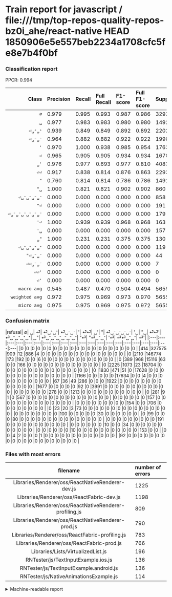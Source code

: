 # Train report for javascript / file:///tmp/top-repos-quality-repos-bz0i_ahe/react-native HEAD 1850906e5e557beb2234a1708cfc5fe8e7b4f0bf

### Classification report

PPCR: 0.994

| Class | Precision | Recall | Full Recall | F1-score | Full F1-score | Support | Full Support | PPCR |
|------:|:----------|:-------|:------------|:---------|:---------|:--------|:-------------|:-----|
| `∅` | 0.979| 0.995| 0.993| 0.987| 0.986| 329386| 329800| 0.999 |
| `␣` | 0.977| 0.983| 0.983| 0.980| 0.980| 149255| 149255| 1.000 |
| `⏎␣⁺␣⁺` | 0.939| 0.849| 0.849| 0.892| 0.892| 22025| 22025| 1.000 |
| `⏎␣⁻␣⁻` | 0.964| 0.882| 0.882| 0.922| 0.922| 19980| 19980| 1.000 |
| `'` | 0.970| 1.000| 0.938| 0.985| 0.954| 17638| 18804| 0.938 |
| `⏎` | 0.965| 0.905| 0.905| 0.934| 0.934| 16702| 16702| 1.000 |
| `␣'` | 0.976| 0.977| 0.693| 0.977| 0.810| 4083| 5760| 0.709 |
| `⏎⏎` | 0.917| 0.838| 0.814| 0.876| 0.863| 2293| 2360| 0.972 |
| `"` | 0.760| 0.814| 0.814| 0.786| 0.786| 1491| 1491| 1.000 |
| `"␣` | 1.000| 0.821| 0.821| 0.902| 0.902| 860| 860| 1.000 |
| `⏎␣⁻␣⁻␣⁻␣⁻` | 0.000| 0.000| 0.000| 0.000| 0.000| 858| 858| 1.000 |
| `"⏎` | 0.000| 0.000| 0.000| 0.000| 0.000| 191| 191| 1.000 |
| `⏎␣⁻␣⁻␣⁻␣⁻␣⁻␣⁻` | 0.000| 0.000| 0.000| 0.000| 0.000| 179| 179| 1.000 |
| `'⏎` | 1.000| 0.939| 0.939| 0.968| 0.968| 163| 163| 1.000 |
| `'␣` | 0.000| 0.000| 0.000| 0.000| 0.000| 157| 157| 1.000 |
| `␣"` | 1.000| 0.231| 0.231| 0.375| 0.375| 130| 130| 1.000 |
| `⏎␣⁺␣⁺␣⁺␣⁺` | 0.000| 0.000| 0.000| 0.000| 0.000| 119| 119| 1.000 |
| `"⏎␣⁻␣⁻` | 0.000| 0.000| 0.000| 0.000| 0.000| 44| 44| 1.000 |
| `⏎⏎␣⁻␣⁻` | 0.000| 0.000| 0.000| 0.000| 0.000| 7| 7| 1.000 |
| `⏎⏎'` | 0.000| 0.000| 0.000| 0.000| 0.000| 0| 0| 0.000 |
| `⏎'` | 0.000| 0.000| 0.000| 0.000| 0.000| 0| 92| 0.000 |
| `macro avg` | 0.545| 0.487| 0.470| 0.504| 0.494| 565561| 568977| 0.994 |
| `weighted avg` | 0.972| 0.975| 0.969| 0.973| 0.970| 565561| 568977| 0.994 |
| `micro avg` | 0.975| 0.975| 0.969| 0.975| 0.972| 565561| 568977| 0.994 |

### Confusion matrix

|refusal|  ∅| ␣| ⏎| ⏎␣⁺␣⁺| ⏎␣⁻␣⁻| '| ⏎⏎| ␣'| "| ⏎␣⁻␣⁻␣⁻␣⁻| '␣| "␣| ⏎⏎'| ⏎␣⁺␣⁺␣⁺␣⁺| ␣"| ⏎␣⁻␣⁻␣⁻␣⁻␣⁻␣⁻| "⏎| "⏎␣⁻␣⁻| '⏎| ⏎⏎␣⁻␣⁻| ⏎'| 
|:---|:---|:---|:---|:---|:---|:---|:---|:---|:---|:---|:---|:---|:---|:---|:---|:---|:---|:---|:---|:---|
|0 |0 |0 |0 |0 |0 |0 |0 |0 |0 |0 |0 |0 |0 |0 |0 |0 |0 |0 |0 |0 |
|414 |327575 |909 |12 |886 |4 |0 |0 |0 |0 |0 |0 |0 |0 |0 |0 |0 |0 |0 |0 |0 |
|0 |2110 |146774 |173 |192 |0 |0 |6 |0 |0 |0 |0 |0 |0 |0 |0 |0 |0 |0 |0 |0 |
|0 |389 |968 |15116 |63 |0 |0 |166 |0 |0 |0 |0 |0 |0 |0 |0 |0 |0 |0 |0 |0 |
|0 |2225 |1073 |23 |18704 |0 |0 |0 |0 |0 |0 |0 |0 |0 |0 |0 |0 |0 |0 |0 |0 |
|0 |1830 |471 |51 |0 |17628 |0 |0 |0 |0 |0 |0 |0 |0 |0 |0 |0 |0 |0 |0 |0 |
|1166 |0 |0 |0 |0 |0 |17634 |0 |0 |4 |0 |0 |0 |0 |0 |0 |0 |0 |0 |0 |0 |
|67 |36 |49 |286 |0 |0 |0 |1922 |0 |0 |0 |0 |0 |0 |0 |0 |0 |0 |0 |0 |0 |
|1677 |0 |0 |0 |0 |0 |92 |0 |3991 |0 |0 |0 |0 |0 |0 |0 |0 |0 |0 |0 |0 |
|0 |0 |0 |0 |0 |0 |278 |0 |0 |1213 |0 |0 |0 |0 |0 |0 |0 |0 |0 |0 |0 |
|0 |281 |9 |1 |0 |567 |0 |0 |0 |0 |0 |0 |0 |0 |0 |0 |0 |0 |0 |0 |0 |
|0 |0 |0 |0 |0 |0 |157 |0 |0 |0 |0 |0 |0 |0 |0 |0 |0 |0 |0 |0 |0 |
|0 |0 |0 |0 |0 |0 |0 |0 |0 |154 |0 |0 |706 |0 |0 |0 |0 |0 |0 |0 |0 |
|0 |23 |20 |3 |73 |0 |0 |0 |0 |0 |0 |0 |0 |0 |0 |0 |0 |0 |0 |0 |0 |
|0 |0 |0 |0 |0 |0 |0 |0 |100 |0 |0 |0 |0 |0 |30 |0 |0 |0 |0 |0 |0 |
|0 |99 |0 |0 |0 |80 |0 |0 |0 |0 |0 |0 |0 |0 |0 |0 |0 |0 |0 |0 |0 |
|0 |0 |0 |0 |0 |0 |0 |0 |0 |191 |0 |0 |0 |0 |0 |0 |0 |0 |0 |0 |0 |
|0 |0 |0 |0 |0 |0 |10 |0 |0 |34 |0 |0 |0 |0 |0 |0 |0 |0 |0 |0 |0 |
|0 |0 |0 |0 |0 |0 |10 |0 |0 |0 |0 |0 |0 |0 |0 |0 |0 |0 |153 |0 |0 |
|0 |0 |4 |2 |0 |0 |0 |1 |0 |0 |0 |0 |0 |0 |0 |0 |0 |0 |0 |0 |0 |
|92 |0 |0 |0 |0 |0 |0 |0 |0 |0 |0 |0 |0 |0 |0 |0 |0 |0 |0 |0 |0 |

### Files with most errors

| filename | number of errors|
|:----:|:-----|
| Libraries/Renderer/oss/ReactNativeRenderer-dev.js | 1225 |
| Libraries/Renderer/oss/ReactFabric-dev.js | 1198 |
| Libraries/Renderer/oss/ReactNativeRenderer-profiling.js | 809 |
| Libraries/Renderer/oss/ReactNativeRenderer-prod.js | 790 |
| Libraries/Renderer/oss/ReactFabric-profiling.js | 783 |
| Libraries/Renderer/oss/ReactFabric-prod.js | 766 |
| Libraries/Lists/VirtualizedList.js | 196 |
| RNTester/js/TextInputExample.ios.js | 136 |
| RNTester/js/TextInputExample.android.js | 136 |
| RNTester/js/NativeAnimationsExample.js | 114 |

<details>
    <summary>Machine-readable report</summary>
```json
{
  "cl_report": {"\"": {"f1-score": 0.7858762552640104, "precision": 0.7600250626566416, "recall": 0.8135479543930249, "support": 1491}, "\"\u23ce": {"f1-score": 0.0, "precision": 0.0, "recall": 0.0, "support": 191}, "\"\u23ce\u2423\u207b\u2423\u207b": {"f1-score": 0.0, "precision": 0.0, "recall": 0.0, "support": 44}, "\"\u2423": {"f1-score": 0.9016602809706258, "precision": 1.0, "recall": 0.8209302325581396, "support": 860}, "\u0027": {"f1-score": 0.9846171026550155, "precision": 0.9699136461140752, "recall": 0.9997732169180179, "support": 17638}, "\u0027\u23ce": {"f1-score": 0.9683544303797469, "precision": 1.0, "recall": 0.9386503067484663, "support": 163}, "\u0027\u2423": {"f1-score": 0.0, "precision": 0.0, "recall": 0.0, "support": 157}, "macro avg": {"f1-score": 0.5039129749186813, "precision": 0.545093875025947, "recall": 0.4873219734977626, "support": 565561}, "micro avg": {"f1-score": 0.9750424799446921, "precision": 0.9750424799446921, "recall": 0.9750424799446921, "support": 565561}, "weighted avg": {"f1-score": 0.9733034872475752, "precision": 0.9721729614129949, "recall": 0.9750424799446921, "support": 565561}, "\u2205": {"f1-score": 0.9867400452440983, "precision": 0.9790984194543412, "recall": 0.9945018913979343, "support": 329386}, "\u23ce": {"f1-score": 0.9339800426333837, "precision": 0.9648305355205209, "recall": 0.9050413124176745, "support": 16702}, "\u23ce\u0027": {"f1-score": 0.0, "precision": 0.0, "recall": 0.0, "support": 0}, "\u23ce\u23ce": {"f1-score": 0.8760255241567912, "precision": 0.9174224343675418, "recall": 0.8382032272132578, "support": 2293}, "\u23ce\u23ce\u0027": {"f1-score": 0.0, "precision": 0.0, "recall": 0.0, "support": 0}, "\u23ce\u23ce\u2423\u207b\u2423\u207b": {"f1-score": 0.0, "precision": 0.0, "recall": 0.0, "support": 7}, "\u23ce\u2423\u207a\u2423\u207a": {"f1-score": 0.8918770712633812, "precision": 0.9390501054322723, "recall": 0.8492167990919409, "support": 22025}, "\u23ce\u2423\u207a\u2423\u207a\u2423\u207a\u2423\u207a": {"f1-score": 0.0, "precision": 0.0, "recall": 0.0, "support": 119}, "\u23ce\u2423\u207b\u2423\u207b": {"f1-score": 0.9215086646279307, "precision": 0.9643853602494666, "recall": 0.8822822822822823, "support": 19980}, "\u23ce\u2423\u207b\u2423\u207b\u2423\u207b\u2423\u207b": {"f1-score": 0.0, "precision": 0.0, "recall": 0.0, "support": 858}, "\u23ce\u2423\u207b\u2423\u207b\u2423\u207b\u2423\u207b\u2423\u207b\u2423\u207b": {"f1-score": 0.0, "precision": 0.0, "recall": 0.0, "support": 179}, "\u2423": {"f1-score": 0.9800221679152812, "precision": 0.9766897129966662, "recall": 0.983377441291749, "support": 149255}, "\u2423\"": {"f1-score": 0.375, "precision": 1.0, "recall": 0.23076923076923078, "support": 130}, "\u2423\u0027": {"f1-score": 0.9765108881820407, "precision": 0.975556098753361, "recall": 0.9774675483712956, "support": 4083}},
  "cl_report_full": {"\"": {"f1-score": 0.7858762552640104, "precision": 0.7600250626566416, "recall": 0.8135479543930249, "support": 1491}, "\"\u23ce": {"f1-score": 0.0, "precision": 0.0, "recall": 0.0, "support": 191}, "\"\u23ce\u2423\u207b\u2423\u207b": {"f1-score": 0.0, "precision": 0.0, "recall": 0.0, "support": 44}, "\"\u2423": {"f1-score": 0.9016602809706258, "precision": 1.0, "recall": 0.8209302325581396, "support": 860}, "\u0027": {"f1-score": 0.9535757739624172, "precision": 0.9699136461140752, "recall": 0.9377791959157626, "support": 18804}, "\u0027\u23ce": {"f1-score": 0.9683544303797469, "precision": 1.0, "recall": 0.9386503067484663, "support": 163}, "\u0027\u2423": {"f1-score": 0.0, "precision": 0.0, "recall": 0.0, "support": 157}, "macro avg": {"f1-score": 0.4938620783242043, "precision": 0.545093875025947, "recall": 0.46962556983502507, "support": 568977}, "micro avg": {"f1-score": 0.9721067077524067, "precision": 0.9750424799446921, "recall": 0.9691885612247947, "support": 568977}, "weighted avg": {"f1-score": 0.9700572380592157, "precision": 0.9720197005633444, "recall": 0.9691885612247947, "support": 568977}, "\u2205": {"f1-score": 0.9861251595501289, "precision": 0.9790984194543412, "recall": 0.993253486961795, "support": 329800}, "\u23ce": {"f1-score": 0.9339800426333837, "precision": 0.9648305355205209, "recall": 0.9050413124176745, "support": 16702}, "\u23ce\u0027": {"f1-score": 0.0, "precision": 0.0, "recall": 0.0, "support": 92}, "\u23ce\u23ce": {"f1-score": 0.8628507295173962, "precision": 0.9174224343675418, "recall": 0.8144067796610169, "support": 2360}, "\u23ce\u23ce\u0027": {"f1-score": 0.0, "precision": 0.0, "recall": 0.0, "support": 0}, "\u23ce\u23ce\u2423\u207b\u2423\u207b": {"f1-score": 0.0, "precision": 0.0, "recall": 0.0, "support": 7}, "\u23ce\u2423\u207a\u2423\u207a": {"f1-score": 0.8918770712633812, "precision": 0.9390501054322723, "recall": 0.8492167990919409, "support": 22025}, "\u23ce\u2423\u207a\u2423\u207a\u2423\u207a\u2423\u207a": {"f1-score": 0.0, "precision": 0.0, "recall": 0.0, "support": 119}, "\u23ce\u2423\u207b\u2423\u207b": {"f1-score": 0.9215086646279307, "precision": 0.9643853602494666, "recall": 0.8822822822822823, "support": 19980}, "\u23ce\u2423\u207b\u2423\u207b\u2423\u207b\u2423\u207b": {"f1-score": 0.0, "precision": 0.0, "recall": 0.0, "support": 858}, "\u23ce\u2423\u207b\u2423\u207b\u2423\u207b\u2423\u207b\u2423\u207b\u2423\u207b": {"f1-score": 0.0, "precision": 0.0, "recall": 0.0, "support": 179}, "\u2423": {"f1-score": 0.9800221679152812, "precision": 0.9766897129966662, "recall": 0.983377441291749, "support": 149255}, "\u2423\"": {"f1-score": 0.375, "precision": 1.0, "recall": 0.23076923076923078, "support": 130}, "\u2423\u0027": {"f1-score": 0.8102730687239874, "precision": 0.975556098753361, "recall": 0.6928819444444444, "support": 5760}},
  "ppcr": 0.993996242378866
}
```
</details>
